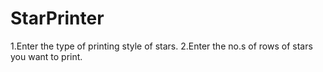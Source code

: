 # StarPrinter
1.Enter the type of printing style of stars.
2.Enter the no.s of rows of stars you want to print.
